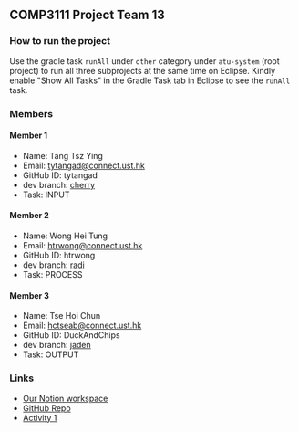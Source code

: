 ## COMP3111 Project Team 13

### How to run the project
Use the gradle task `runAll` under `other` category under `atu-system` (root project) to run all three subprojects at the same time on Eclipse. Kindly enable "Show All Tasks" in the Gradle Task tab in Eclipse to see the `runAll` task.

### Members

#### Member 1  

- Name: Tang Tsz Ying  
- Email: tytangad@connect.ust.hk  
- GitHub ID: tytangad  
- dev branch: [cherry](https://github.com/htrwong/COMP3111-Team13/tree/cherry)  
- Task: INPUT  

#### Member 2  

- Name: Wong Hei Tung  
- Email: htrwong@connect.ust.hk  
- GitHub ID: htrwong  
- dev branch: [radi](https://github.com/htrwong/COMP3111-Team13/tree/radi)  
- Task: PROCESS  

#### Member 3  

- Name: Tse Hoi Chun  
- Email: hctseab@connect.ust.hk  
- GitHub ID: DuckAndChips  
- dev branch: [jaden](https://github.com/htrwong/COMP3111-Team13/tree/jaden)  
- Task: OUTPUT  

### Links
- [Our Notion workspace](https://www.notion.so/COMP3111-Project-G-13-b5bb40dfee6449b2b316ab9311e82ba5)
- [GitHub Repo](https://github.com/htrwong/COMP3111-Team13)
- [Activity 1](https://drive.google.com/file/d/18_XIcYVOiL3CGjXKXjbUr1nTVjeN0Q_y/view)
